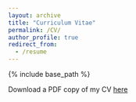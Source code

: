 ```yaml
---
layout: archive
title: "Curriculum Vitae"
permalink: /CV/
author_profile: true
redirect_from:
  - /resume
---
```


{% include base_path %}



Download a PDF copy of my CV [here](/files/CV_Yuheng_ZHAO_202211.pdf)


